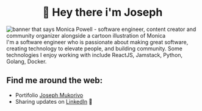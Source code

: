 <h1 align="center">
  👋 Hey there i'm Joseph
</h1>

<img src="https://raw.githubusercontent.com/M0nica/M0nica/master/gh-header-image-cropped.png" alt="banner that says Monica Powell - software engineer, content creator and community organizer alongside a cartoon illustration of Monica">
I'm a software engineer who is passionate about making great software, creating technology to elevate people, and building community. Some technologies I enjoy working with include ReactJS, Jamstack, Python, Golang, Docker.


## Find me around the web:
- Portifolio <a href="https://josemukorivo.co.zw">Joseph Mukorivo</a>
- Sharing updates on <a href="https://www.linkedin.com/in/josemukorivo/">LinkedIn</a> 💼
